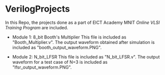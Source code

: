 # VerilogProjects

In this Repo, the projects done as a part of EICT Academy MNIT *Online VLSI Training Program* are included.
  - Module 1: 8_bit Booth's Multiplier 
      This file is included as "Booth_Multiplier.v". 
      The output waveform obtained after simulation is included as "booth_output_waveform.PNG".
      
  - Module 2: N_bit_LFSR
      This file is included as "N_bit_LFSR.v".
      The output waveform for a test case of N=3 is included as "lfsr_output_waveform.PNG".
      
